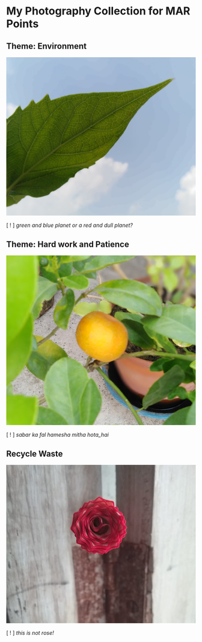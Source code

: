 # My Photography Collection for MAR Points

## Theme: Environment


  
![Happy Christmas](blue_or_green_planet.jpg)

[ ! ] _green and blue planet or a red and dull planet?_


  


## Theme: Hard work and Patience
![Happy Christmas](sabar_ka_fal_mitha_hota_hai.jpg)

[ ! ] _sabar ka fal hamesha mitha hota_hai_


  
## Recycle Waste


  



![Happy Christmas](this_is_not_rose.jpg)

[ ! ] _this is not rose!_




